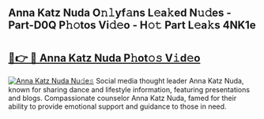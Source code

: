 ## Anna Katz Nuda O𝚗𝚕yf𝚊ns L𝚎a𝚔ed N𝚞𝚍es - Part-D0Q P𝚑𝚘tos Vi𝚍𝚎o - H𝚘𝚝 Part L𝚎a𝚔s 4NK1e

# <h2><a href="http://kfav23.oniu.top/?m=Anna+Katz+Nuda">🔗👉 🔴 Anna Katz Nuda P𝚑ot𝚘𝚜 V𝚒d𝚎o</a></h2>

[![Anna Katz Nuda Nu𝚍e𝚜](https://i.imgur.com/0qMVB7G.gif)](http://kfav23.oniu.top/?m=Anna+Katz+Nuda)
Social media thought leader Anna Katz Nuda, known for sharing dance and lifestyle information, featuring presentations and blogs. Compassionate counselor Anna Katz Nuda, famed for their ability to provide emotional support and guidance to those in need.  

